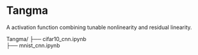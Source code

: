 # Tangma
A activation function combining tunable nonlinearity and residual linearity.

Tangma/
├── cifar10_cnn.ipynb                
├── mnist_cnn.ipynb                   
